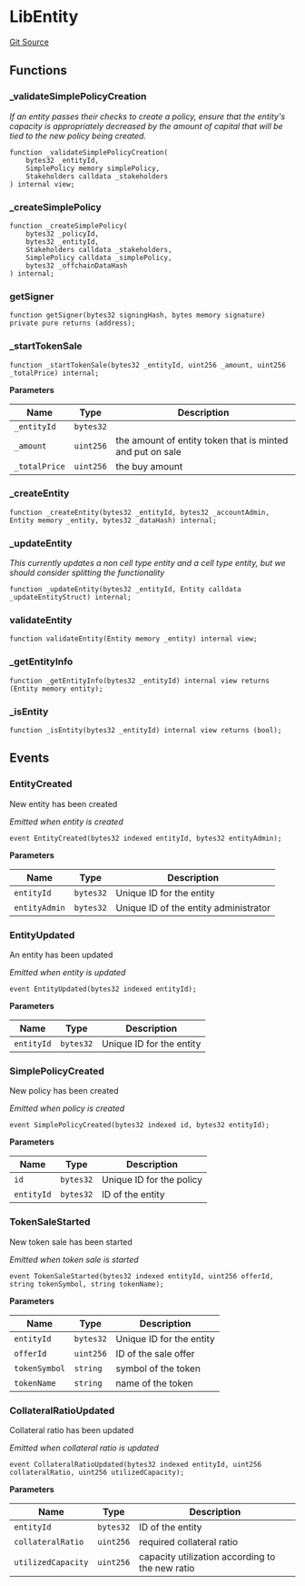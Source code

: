 # LibEntity
[Git Source](https://github.com/nayms/contracts-v3/blob/0aa70a4d39a9875c02cd43cc38c09012f52d800e/src/libs/LibEntity.sol)


## Functions
### _validateSimplePolicyCreation

*If an entity passes their checks to create a policy, ensure that the entity's capacity is appropriately decreased by the amount of capital that will be tied to the new policy being created.*


```solidity
function _validateSimplePolicyCreation(
    bytes32 _entityId,
    SimplePolicy memory simplePolicy,
    Stakeholders calldata _stakeholders
) internal view;
```

### _createSimplePolicy


```solidity
function _createSimplePolicy(
    bytes32 _policyId,
    bytes32 _entityId,
    Stakeholders calldata _stakeholders,
    SimplePolicy calldata _simplePolicy,
    bytes32 _offchainDataHash
) internal;
```

### getSigner


```solidity
function getSigner(bytes32 signingHash, bytes memory signature) private pure returns (address);
```

### _startTokenSale


```solidity
function _startTokenSale(bytes32 _entityId, uint256 _amount, uint256 _totalPrice) internal;
```
**Parameters**

|Name|Type|Description|
|----|----|-----------|
|`_entityId`|`bytes32`||
|`_amount`|`uint256`|the amount of entity token that is minted and put on sale|
|`_totalPrice`|`uint256`|the buy amount|


### _createEntity


```solidity
function _createEntity(bytes32 _entityId, bytes32 _accountAdmin, Entity memory _entity, bytes32 _dataHash) internal;
```

### _updateEntity

*This currently updates a non cell type entity and a cell type entity, but
we should consider splitting the functionality*


```solidity
function _updateEntity(bytes32 _entityId, Entity calldata _updateEntityStruct) internal;
```

### validateEntity


```solidity
function validateEntity(Entity memory _entity) internal view;
```

### _getEntityInfo


```solidity
function _getEntityInfo(bytes32 _entityId) internal view returns (Entity memory entity);
```

### _isEntity


```solidity
function _isEntity(bytes32 _entityId) internal view returns (bool);
```

## Events
### EntityCreated
New entity has been created

*Emitted when entity is created*


```solidity
event EntityCreated(bytes32 indexed entityId, bytes32 entityAdmin);
```

**Parameters**

|Name|Type|Description|
|----|----|-----------|
|`entityId`|`bytes32`|Unique ID for the entity|
|`entityAdmin`|`bytes32`|Unique ID of the entity administrator|

### EntityUpdated
An entity has been updated

*Emitted when entity is updated*


```solidity
event EntityUpdated(bytes32 indexed entityId);
```

**Parameters**

|Name|Type|Description|
|----|----|-----------|
|`entityId`|`bytes32`|Unique ID for the entity|

### SimplePolicyCreated
New policy has been created

*Emitted when policy is created*


```solidity
event SimplePolicyCreated(bytes32 indexed id, bytes32 entityId);
```

**Parameters**

|Name|Type|Description|
|----|----|-----------|
|`id`|`bytes32`|Unique ID for the policy|
|`entityId`|`bytes32`|ID of the entity|

### TokenSaleStarted
New token sale has been started

*Emitted when token sale is started*


```solidity
event TokenSaleStarted(bytes32 indexed entityId, uint256 offerId, string tokenSymbol, string tokenName);
```

**Parameters**

|Name|Type|Description|
|----|----|-----------|
|`entityId`|`bytes32`|Unique ID for the entity|
|`offerId`|`uint256`|ID of the sale offer|
|`tokenSymbol`|`string`|symbol of the token|
|`tokenName`|`string`|name of the token|

### CollateralRatioUpdated
Collateral ratio has been updated

*Emitted when collateral ratio is updated*


```solidity
event CollateralRatioUpdated(bytes32 indexed entityId, uint256 collateralRatio, uint256 utilizedCapacity);
```

**Parameters**

|Name|Type|Description|
|----|----|-----------|
|`entityId`|`bytes32`|ID of the entity|
|`collateralRatio`|`uint256`|required collateral ratio|
|`utilizedCapacity`|`uint256`|capacity utilization according to the new ratio|

